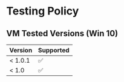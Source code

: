 # Testing Policy

## VM Tested Versions (Win 10)

| Version | Supported          |
| ------- | ------------------ |
| < 1.0.1 | :white_check_mark: |
| < 1.0   | :white_check_mark: |

